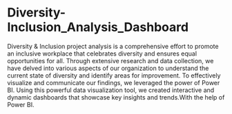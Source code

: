 # Diversity-Inclusion_Analysis_Dashboard

Diversity & Inclusion project analysis is a comprehensive effort to promote an inclusive workplace that celebrates diversity and ensures equal opportunities for all. Through extensive research and data collection, we have delved into various aspects of our organization to understand the current state of diversity and identify areas for improvement. To effectively visualize and communicate our findings, we leveraged the power of Power BI. Using this powerful data visualization tool, we created interactive and dynamic dashboards that showcase key insights and trends.With the help of Power BI.
